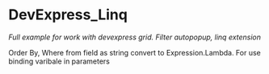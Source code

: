 DevExpress_Linq
===============

*Full example for work with devexpress grid. Filter autopopup, linq extension*

Order By, Where from field as string convert to Expression.Lambda. For use binding varibale in parameters 
